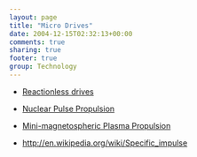 ```yaml
---
layout: page
title: "Micro Drives"
date: 2004-12-15T02:32:13+00:00
comments: true
sharing: true
footer: true
group: Technology
---
```


* [ Reactionless drives](http://en.wikipedia.org/wiki/Spacecraft_propulsion#Systems_without_reaction_mass )
* [ Nuclear Pulse Propulsion](http://en.wikipedia.org/wiki/Nuclear_pulse_propulsion )
* [Mini-magnetospheric Plasma Propulsion](http://en.wikipedia.org/wiki/Mini-magnetospheric_plasma_propulsion )

* http://en.wikipedia.org/wiki/Specific_impulse
